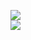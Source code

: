 [![](https://img.shields.io/badge/Made%20With-Github%20Spray-lightgrey.svg?style=for-the-badge&logo=github)](https://github.com/Annihil/github-spray#30158)  
[![](https://i.imgur.com/2DrTn0Z.gif)](https://github.com/Annihil/github-spray)
